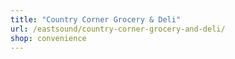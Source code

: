 ```yaml
---
title: "Country Corner Grocery & Deli"
url: /eastsound/country-corner-grocery-and-deli/
shop: convenience
---
```

